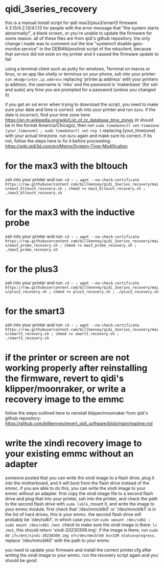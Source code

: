 # qidi_3series_recovery
this is a manual install script for qidi max3/plus3/smart3 firmware 4.3.13/4.2.13/4.1.13 for people with the error message that "the system starts abnormally!", a blank screen, or you're unable to update the firmware for some reason. all of these files are from qidi's github repository. the only change i made was to comment out the line "systemctl disable gpio-monitor.service" in the DEBIAN/postinst script of the mksclient, because that service did not exist on my printer and it caused the firmware update to fail

using a terminal client such as putty for windows, Terminal on macos or linux, or an app like shelly or terminus on your phone, ssh into your printer: `ssh mks@printer.ip.address` replacing 'printer.ip.address' with your printers ip address. the username is 'mks' and the password is 'makerbase' (for ssh and sudo) any time you are prompted for a password (unless you changed it)

if you get an ssl error when trying to download the script, you need to make sure your date and time is correct. ssh into your printer and run `date`. if the date is incorrect, find your time zone here: https://en.m.wikipedia.org/wiki/List_of_tz_database_time_zones (it should be in the format America/Chicago), then run `sudo timedatectl set-timezone [your_timezone] ; sudo timedatectl set-ntp 1` replacing [your_timezone] with your actual timezone. run `date` again and make sure its correct. if its not, follow the steps here to fix it before proceeding: https://wiki.qidi3d.com/en/Memo/System-Time-Modification

# for the max3 with the bltouch
ssh into your printer and run: `cd ~ ; wget --no-check-certificate https://raw.githubusercontent.com/billkenney/qidi_3series_recovery/main/max3_bltouch_recovery.sh ; chmod +x max3_bltouch_recovery.sh ; ./max3_bltouch_recovery.sh`

# for the max3 with the inductive probe
ssh into your printer and run: `cd ~ ; wget --no-check-certificate https://raw.githubusercontent.com/billkenney/qidi_3series_recovery/main/max3_probe_recovery.sh ; chmod +x max3_probe_recovery.sh ; ./max3_probe_recovery.sh`

# for the plus3
ssh into your printer and run: `cd ~ ; wget --no-check-certificate https://raw.githubusercontent.com/billkenney/qidi_3series_recovery/main/plus3_recovery.sh ; chmod +x plus3_recovery.sh ; ./plus3_recovery.sh`

# for the smart3
ssh into your printer and run: `cd ~ ; wget --no-check-certificate https://raw.githubusercontent.com/billkenney/qidi_3series_recovery/main/smart3_recovery.sh ; chmod +x smart3_recovery.sh ; ./smart3_recovery.sh`

# if the printer or screen are not working properly after reinstalling the firmware, revert to qidi's klipper/moonraker, or write a recovery image to the emmc
follow the steps outlined here to reinstall klipper/moonraker from qidi's github repository: https://github.com/billkenney/revert_qidi_software/blob/main/readme.md

# write the xindi recovery image to your existing emmc without an adapter

someone posted that you can write the xindi image to a flash drive, plug it into the motherboard, and it will boot from the flash drive instead of the emmc. if you are able to do this, you can write the xindi image to your emmc without an adapter. first copy the xindi image file to a second flash drive and plug that into your printer, ssh into the printer, and check the path to the second flash drive with `sudo lsblk`, mount it, and write the image to your emmc module. first check that '/dev/mmcblk0' or '/dev/mmcblk1' is in the list of hard drives, this is your emmc. the second flash drive will probably be '/dev/sdb1', in which case you run `sudo umount /dev/sdb1 ; sudo mount /dev/sdb1 /mnt`. check to make sure the xindi image is there: `ls /mnt`, this should return 'xindi-20230309.img'. if the image is there, run `sudo dd if=/mnt/xindi-20230309.img of=/dev/mmcblk0 bs=32M status=progress`. replace '/dev/mmcblk0' with the path to your emmc

you need to update your firmware and install the correct printer.cfg after writing the xindi image to your emmc. run the recovery script again and you should be good
